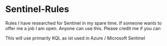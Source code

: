 # Sentinel-Rules
Rules I have researched for Sentinel in my spare time. If someone wants to offer me a job I am open. Anyone can use this. Please credit me if you can

This will use primarily KQL as ist used in Azure / Microsoft Sentinel
